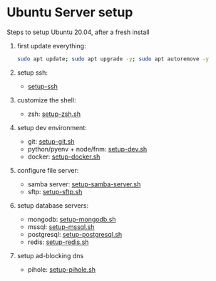 
# Ubuntu Server setup

Steps to setup Ubuntu 20.04, after a fresh install

1. first update everything: 

      ```bash
      sudo apt update; sudo apt upgrade -y; sudo apt autoremove -y
      ```

2. setup ssh: 
   
   - [setup-ssh](setup-ssh.md)

3. customize the shell:

   - zsh: [setup-zsh.sh](setup-zsh.sh)

4.  setup dev environment: 

    - git: [setup-git.sh](setup-git.sh)
    - python/pyenv + node/fnm: [setup-dev.sh](setup-dev.sh)
    - docker: [setup-docker.sh](setup-docker.sh)

5. configure file server: 

    - samba server: [setup-samba-server.sh](setup-samba-server.sh)
    - sftp: [setup-sftp.sh](setup-sftp.sh)

6. setup database servers: 

   - mongodb: [setup-mongodb.sh](setup-mongodb.sh)
   - mssql: [setup-mssql.sh](setup-mssql.sh)
   - postgresql: [setup-postgresql.sh](setup-postgresql.sh)
   - redis: [setup-redis.sh](setup-redis.sh)

7. setup ad-blocking dns
   - pihole: [setup-pihole.sh](setup-pihole.sh)


